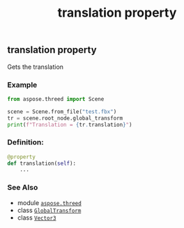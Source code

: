 ﻿---
title: translation property
second_title: Aspose.3D for Python via .NET API References
description: 
type: docs
weight: 70
url: /python-net/aspose.threed/globaltransform/translation/
is_root: false
---

## translation property


Gets the translation

### Example 


```python
from aspose.threed import Scene

scene = Scene.from_file("test.fbx")
tr = scene.root_node.global_transform
print(f"Translation = {tr.translation}")

```
### Definition:
```python
@property
def translation(self):
    ...
```

### See Also
* module [`aspose.threed`](../../)
* class [`GlobalTransform`](/3d/python-net/aspose.threed/globaltransform)
* class [`Vector3`](/3d/python-net/aspose.threed.utilities/vector3)
